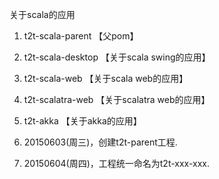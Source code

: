 关于scala的应用

1. t2t-scala-parent  【父pom】
2. t2t-scala-desktop 【关于scala swing的应用】
3. t2t-scala-web     【关于scala web的应用】
4. t2t-scalatra-web  【关于scalatra web的应用】
5. t2t-akka          【关于akka的应用】

1. 20150603(周三)，创建t2t-parent工程.
2. 20150604(周四)，工程统一命名为t2t-xxx-xxx.